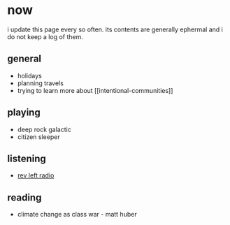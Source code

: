 # now

i update this page every so often. its contents are generally ephermal and i do not keep a log of them.

## general

- holidays
- planning travels
- trying to learn more about [[intentional-communities]]

## playing

- deep rock galactic
- citizen sleeper

## listening

- [rev left radio](https://revolutionaryleftradio.libsyn.com/)

## reading

- climate change as class war - matt huber
